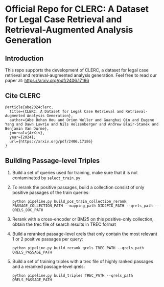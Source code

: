 # Official Repo for CLERC: A Dataset for Legal Case Retrieval and Retrieval-Augmented Analysis Generation

## Introduction
This repo supports the development of CLERC, a dataset for legal case retrieval and retrieval-augmented analysis generation. Feel free to read our paper at: https://arxiv.org/pdf/2406.17186

## Cite CLERC
```
@article{abe2024clerc,
  title={CLERC: A Dataset for Legal Case Retrieval and Retrieval-Augmented Analysis Generation},
  author={Abe Bohan Hou and Orion Weller and Guanghui Qin and Eugene Yang and Dawn Lawrie and Nils Holzenberger and Andrew Blair-Stanek and Benjamin Van Durme},
  journal={ArXiv},
  year={2024},
  url={https://arxiv.org/pdf/2406.17186}
}
```


## Building Passage-level Triples
1. Build a set of queries used for training, make sure that it is not contaminated by `select_train.py`
2. To rerank the positive passages, build a collection consist of only positive passages of the train queries:
   
   `python pipeline.py build_pos_train_collection_rerank PASSAGE_COLLECTION_PATH --mapping_path DID2PID_PATH --qrels_path --QRELS_DOC_PATH`
4. Rerank with a cross-encoder or BM25 on this positive-only collection, obtain the trec file of search results in TREC format
5. Build a reranked passage-level qrels that only contain the most relevant 1 or 2 positive passages per query:
   
   `python pipeline.py build_rerank_qrels TREC_PATH --qrels_path QRELS_PASSAGE_PATH`
7. Build a set of training triples with a trec file of highly ranked passages and a reranked passage-level qrels:
   
   `python pipeline.py build_triples TREC_PATH --qrels_path QRELS_PASSAGE_PATH`

